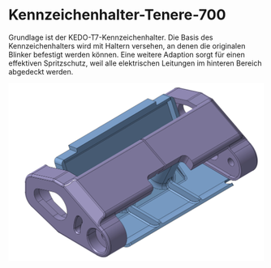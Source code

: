 # Kennzeichenhalter-Tenere-700
Grundlage ist der KEDO-T7-Kennzeichenhalter. Die Basis des Kennzeichenhalters wird mit Haltern versehen, an denen die originalen Blinker befestigt werden können. 
Eine weitere Adaption sorgt für einen effektiven Spritzschutz, weil alle elektrischen Leitungen im hinteren Bereich abgedeckt werden.

![Adaption](/images/adaption.png)
